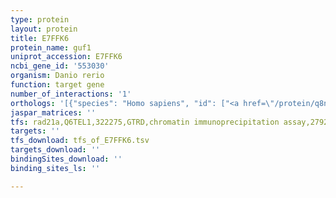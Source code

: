 ```yaml
---
type: protein
layout: protein
title: E7FFK6
protein_name: guf1
uniprot_accession: E7FFK6
ncbi_gene_id: '553030'
organism: Danio rerio
function: target gene
number_of_interactions: '1'
orthologs: '[{"species": "Homo sapiens", "id": ["<a href=\"/protein/q8n442\">Q8N442</a>"]}, {"species": "Mus musculus", "id": ["<a href=\"/protein/q8c3x4\">Q8C3X4</a>"]}, {"species": "Rattus norvegicus", "id": ["<a href=\"/protein/d3zhf8\">D3ZHF8</a>"]}, {"species": "Drosophila melanogaster", "id": ["<a href=\"/protein/q9vrh6\">Q9VRH6</a>"]}, {"species": "Caenorhabditis elegans", "id": ["<a href=\"/protein/p34617\">P34617</a>"]}, {"species": "Saccharomyces cerevisiae", "id": ["<a href=\"/protein/p46943\">P46943</a>"]}]'
jaspar_matrices: ''
tfs: rad21a,Q6TEL1,322275,GTRD,chromatin immunoprecipitation assay,27924024%5Buid%5D,No
targets: ''
tfs_download: tfs_of_E7FFK6.tsv
targets_download: ''
bindingSites_download: ''
binding_sites_ls: ''

---
```

